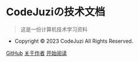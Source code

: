 <!-- _coverpage.md -->

# CodeJuziの技术文档
> 这是一份计算机技术学习资料

- Copyright © 2023 CodeJuzi All Rights Reserved.

[GitHub](https://github.com/dingxinliang88)
[关于作者](ABOUTME.md)
[开始阅读](README.md)
